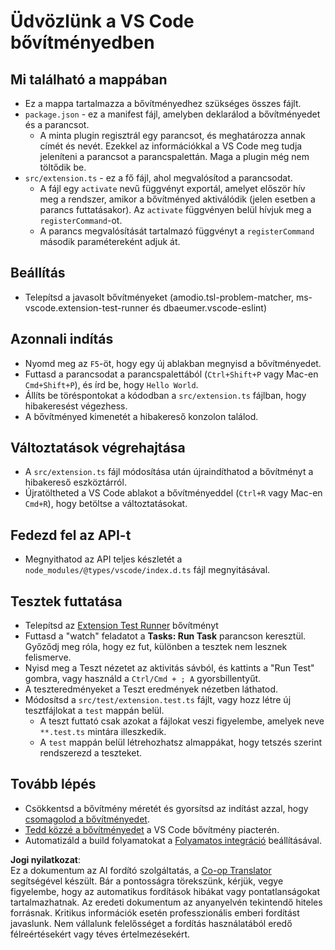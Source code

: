 <!--
CO_OP_TRANSLATOR_METADATA:
{
  "original_hash": "eae2c0ea18160a3e7a63ace7b53897d7",
  "translation_date": "2025-07-16T16:45:36+00:00",
  "source_file": "code/07.Lab/01/AIPC/extensions/phi3ext/vsc-extension-quickstart.md",
  "language_code": "hu"
}
-->
# Üdvözlünk a VS Code bővítményedben

## Mi található a mappában

* Ez a mappa tartalmazza a bővítményedhez szükséges összes fájlt.
* `package.json` - ez a manifest fájl, amelyben deklarálod a bővítményedet és a parancsot.
  * A minta plugin regisztrál egy parancsot, és meghatározza annak címét és nevét. Ezekkel az információkkal a VS Code meg tudja jeleníteni a parancsot a parancspalettán. Maga a plugin még nem töltődik be.
* `src/extension.ts` - ez a fő fájl, ahol megvalósítod a parancsodat.
  * A fájl egy `activate` nevű függvényt exportál, amelyet először hív meg a rendszer, amikor a bővítményed aktiválódik (jelen esetben a parancs futtatásakor). Az `activate` függvényen belül hívjuk meg a `registerCommand`-ot.
  * A parancs megvalósítását tartalmazó függvényt a `registerCommand` második paramétereként adjuk át.

## Beállítás

* Telepítsd a javasolt bővítményeket (amodio.tsl-problem-matcher, ms-vscode.extension-test-runner és dbaeumer.vscode-eslint)


## Azonnali indítás

* Nyomd meg az `F5`-öt, hogy egy új ablakban megnyisd a bővítményedet.
* Futtasd a parancsodat a parancspalettából (`Ctrl+Shift+P` vagy Mac-en `Cmd+Shift+P`), és írd be, hogy `Hello World`.
* Állíts be töréspontokat a kódodban a `src/extension.ts` fájlban, hogy hibakeresést végezhess.
* A bővítményed kimenetét a hibakereső konzolon találod.

## Változtatások végrehajtása

* A `src/extension.ts` fájl módosítása után újraindíthatod a bővítményt a hibakereső eszköztárról.
* Újratöltheted a VS Code ablakot a bővítményeddel (`Ctrl+R` vagy Mac-en `Cmd+R`), hogy betöltse a változtatásokat.


## Fedezd fel az API-t

* Megnyithatod az API teljes készletét a `node_modules/@types/vscode/index.d.ts` fájl megnyitásával.

## Tesztek futtatása

* Telepítsd az [Extension Test Runner](https://marketplace.visualstudio.com/items?itemName=ms-vscode.extension-test-runner) bővítményt
* Futtasd a "watch" feladatot a **Tasks: Run Task** parancson keresztül. Győződj meg róla, hogy ez fut, különben a tesztek nem lesznek felismerve.
* Nyisd meg a Teszt nézetet az aktivitás sávból, és kattints a "Run Test" gombra, vagy használd a `Ctrl/Cmd + ; A` gyorsbillentyűt.
* A teszteredményeket a Teszt eredmények nézetben láthatod.
* Módosítsd a `src/test/extension.test.ts` fájlt, vagy hozz létre új tesztfájlokat a `test` mappán belül.
  * A teszt futtató csak azokat a fájlokat veszi figyelembe, amelyek neve `**.test.ts` mintára illeszkedik.
  * A `test` mappán belül létrehozhatsz almappákat, hogy tetszés szerint rendszerezd a teszteket.

## Tovább lépés

* Csökkentsd a bővítmény méretét és gyorsítsd az indítást azzal, hogy [csomagolod a bővítményedet](https://code.visualstudio.com/api/working-with-extensions/bundling-extension?WT.mc_id=aiml-137032-kinfeylo).
* [Tedd közzé a bővítményedet](https://code.visualstudio.com/api/working-with-extensions/publishing-extension?WT.mc_id=aiml-137032-kinfeylo) a VS Code bővítmény piacterén.
* Automatizáld a build folyamatokat a [Folyamatos integráció](https://code.visualstudio.com/api/working-with-extensions/continuous-integration?WT.mc_id=aiml-137032-kinfeylo) beállításával.

**Jogi nyilatkozat**:  
Ez a dokumentum az AI fordító szolgáltatás, a [Co-op Translator](https://github.com/Azure/co-op-translator) segítségével készült. Bár a pontosságra törekszünk, kérjük, vegye figyelembe, hogy az automatikus fordítások hibákat vagy pontatlanságokat tartalmazhatnak. Az eredeti dokumentum az anyanyelvén tekintendő hiteles forrásnak. Kritikus információk esetén professzionális emberi fordítást javaslunk. Nem vállalunk felelősséget a fordítás használatából eredő félreértésekért vagy téves értelmezésekért.